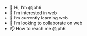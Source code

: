 - 👋 Hi, I’m @jph6
- 👀 I’m interested in web
- 🌱 I’m currently learning web
- 💞️ I’m looking to collaborate on web
- 📫 How to reach me @jph6

<!---
jph6/jph6 is a ✨ special ✨ repository because its `README.md` (this file) appears on your GitHub profile.
You can click the Preview link to take a look at your changes.
--->
